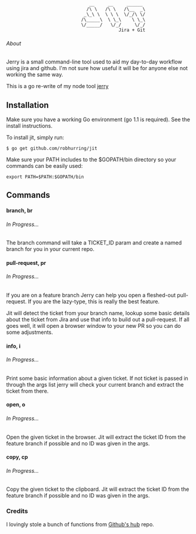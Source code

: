                                    __     __     ______
                                  /\ \   /\ \   /\__  _\
                                 _\_\ \  \ \ \  \/_/\ \/
                                /\_____\  \ \_\    \ \_\
                                \/_____/   \/_/     \/_/
                                              Jira + Git

###### About

Jerry is a small command-line tool used to aid my day-to-day workflow using jira
and github. I'm not sure how useful it will be for anyone else not working the same way.

This is a go re-write of my node tool [jerry](https://github.com/robhurring/jerry)

## Installation

Make sure you have a working Go environment (go 1.1 is required). See the install instructions.

To install jit, simply run:

`$ go get github.com/robhurring/jit`

Make sure your PATH includes to the $GOPATH/bin directory so your commands can be easily used:

`export PATH=$PATH:$GOPATH/bin`

## Commands

#### branch, br
###### In Progress...

The branch command will take a TICKET_ID param and create a named branch for you in your current repo.

#### pull-request, pr
###### In Progress...

If you are on a feature branch Jerry can help you open a fleshed-out pull-request. If you are the lazy-type, this is really the best feature.

Jit will detect the ticket from your branch name, lookup some basic details about the ticket from Jira and use that info to build out a pull-request. If all goes well, it will open a browser window to your new PR so you can do some adjustments.

#### info, i
###### In Progress...

Print some basic information about a given ticket. If not ticket is passed in through the args list jerry will check your current branch and extract the ticket from there.

#### open, o
###### In Progress...

Open the given ticket in the browser. Jit will extract the ticket ID from the feature branch if possible and no ID was given in the args.

#### copy, cp
###### In Progress...

Copy the given ticket to the clipboard. Jit will extract the ticket ID from the feature branch if possible and no ID was given in the args.


### Credits

I lovingly stole a bunch of functions from [Github's hub](https://github.com/github/hub) repo.
